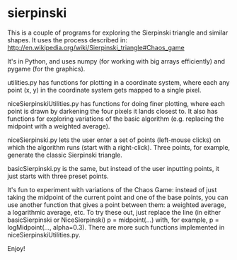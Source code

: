 sierpinski
==========

This is a couple of programs for exploring the Sierpinski triangle and similar shapes. It uses the process described in:
http://en.wikipedia.org/wiki/Sierpinski_triangle#Chaos_game

It's in Python, and uses numpy (for working with big arrays efficiently) and pygame (for the graphics).

utilities.py has functions for plotting in a coordinate system, where each any point (x, y) in the coordinate system gets mapped to a single pixel.

niceSierpinskiUtilities.py has functions for doing finer plotting, where each point is drawn by darkening the four pixels it lands closest to.
It also has functions for exploring variations of the basic algorithm (e.g. replacing the midpoint with a weighted average).

niceSierpinski.py lets the user enter a set of points (left-mouse clicks) on which the algorithm runs (start with a right-click). Three points, for example, generate the classic Sierpinski triangle.

basicSierpinski.py is the same, but instead of the user inputting points, it just starts with three preset points.

It's fun to experiment with variations of the Chaos Game: instead of just taking the midpoint of the current point and one of the base points, you can use another function that gives a point between them: a weighted average, a logarithmic average, etc. To try these out, just replace the line (in either basicSierpinski or NiceSierpinski)
p = midpoint(...)
with, for example,
p = logMidpoint(..., alpha=0.3). There are more such functions implemented in niceSierpinskiUtilities.py.

Enjoy!
